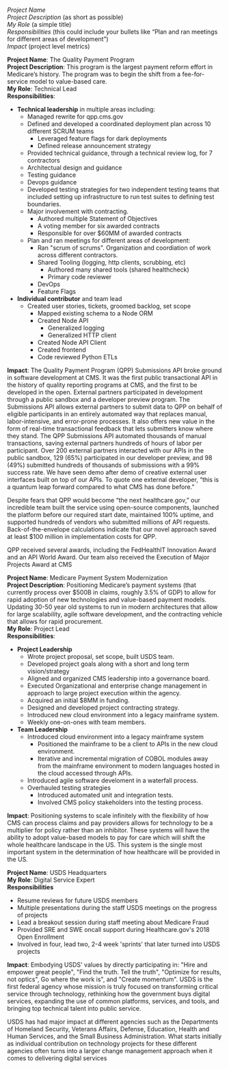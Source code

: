 
*Project Name*  
*Project Description* (as short as possible)  
*My Role* (a simple title)  
*Responsibilities* (this could include your bullets like “Plan and ran meetings for different areas of development”)  
*Impact* (project level metrics)  

**Project Name**: The Quality Payment Program  
**Project Description**: This program is the largest payment reform effort in Medicare’s history. The program was to begin the shift from a fee-for-service model to value-based care.  
**My Role**: Technical Lead  
**Responsibilities**:
* **Technical leadership** in multiple areas including:
	* Managed rewrite for qpp.cms.gov
	* Defined and developed a coordinated deployment plan across 10 different SCRUM teams
		* Leveraged feature flags for dark deployments
		* Defined release announcement strategy
	* Provided technical guidance, through a technical review log, for 7 contractors
	* Architectual design and guidance
	* Testing guidance
	* Devops guidance
	* Developed testing strategies for two independent testing teams that included setting up infrastructure to run test suites to defining test boundaries.
	* Major involvement with contracting.
		* Authored multiple Statement of Objectives
		* A voting member for six awarded contracts
		* Responsible for over $60MM of awarded contracts
	* Plan and ran meetings for different areas of development:
		* Ran "scrum of scrums". Organization and coordiation of work across different contractors.
		* Shared Tooling (logging, http clients, scrubbing, etc)
			* Authored many shared tools (shared healthcheck)
			* Primary code reviewer
		* DevOps
		* Feature Flags
* **Individual contributor** and team lead
	* Created user stories, tickets, groomed backlog, set scope
		* Mapped existing schema to a Node ORM
		* Created Node API
			* Generalized logging
			* Generalized HTTP client
		* Created Node API Client
		* Created frontend
		* Code reviewed Python ETLs

**Impact**: The Quality Payment Program (QPP) Submissions API broke ground in software development at CMS. It was the first public transactional API in the history of quality reporting programs at CMS, and the first to be developed in the open. External partners participated in development through a public sandbox and a developer preview program. The Submissions API allows external partners to submit data to QPP on behalf of eligible participants in an entirely automated way that replaces manual, labor-intensive, and error-prone processes. It also offers new value in the form of real-time transactional feedback that lets submitters know where they stand. The QPP Submissions API automated thousands of manual transactions, saving external partners hundreds of hours of labor per participant. Over 200 external partners interacted with our APIs in the public sandbox, 129 (65%) participated in our developer preview, and 98 (49%) submitted hundreds of thousands of submissions with a 99% success rate. We have seen demo after demo of creative external user interfaces built on top of our APIs. To quote one external developer, “this is a quantum leap forward compared to what CMS has done before.”

Despite fears that QPP would become “the next healthcare.gov,” our incredible team built the service using open-source components, launched the platform before our required start date, maintained 100% uptime, and supported hundreds of vendors who submitted millions of API requests. Back-of-the-envelope calculations indicate that our novel approach saved at least $100 million in implementation costs for QPP.

QPP received several awards, including the FedHealthIT Innovation Award and an API World Award. Our team also received the Execution of Major Projects Award at CMS

**Project Name**: Medicare Payment System Modernization  
**Project Description**: Positioning Medicare’s payment systems (that currently process over $500B in claims, roughly 3.5% of GDP) to allow for rapid adoption of new technologies and value-based payment models. Updating 30-50 year old systems to run in modern architectures that allow for large scalability, agile software development, and the contracting vehicle that allows for rapid procurement.  
**My Role**: Project Lead  
**Responsibilities**:
* **Project Leadership**
	* Wrote project proposal, set scope, built USDS team.
	* Developed project goals along with a short and long term vision/strategy
	* Aligned and organized CMS leadership into a governance board.
	* Executed Organizational and enterprise change management in approach to large project execution within the agency.
	* Acquired an initial $8MM in funding.
	* Designed and developed project contracting strategy.
	* Introduced new cloud environment into a legacy mainframe system.
	* Weekly one-on-ones with team members.
* **Team Leadership**
	* Introduced cloud environment into a legacy mainframe system
		* Positioned the mainframe to be a client to APIs in the new cloud environment.
		* Iterative and incremental migration of COBOL modules away from the mainframe environment to modern languages hosted in the cloud accessed through APIs.
	* Introduced agile software develoment in a waterfall process.
	* Overhauled testing strategies
		* Introduced automated unit and integration tests.
		* Involved CMS policy stakeholders into the testing process.

**Impact**: Positioning systems to scale infinitely with the flexibility of how CMS can process claims and pay providers allows for technology to be a multiplier for policy rather than an inhibitor. These systems will have the ability to adopt value-based models to pay for care which will shift the whole healthcare landscape in the US. This system is the single most important system in the determination of how healthcare will be provided in the US.

**Project Name**: USDS Headquarters  
**My Role**: Digital Service Expert  
**Responsibilities** 
* Resume reviews for future USDS members
* Multiple presentations during the staff USDS meetings on the progress of projects
* Lead a breakout session during staff meeting about Medicare Fraud
* Provided SRE and SWE oncall support during Healthcare.gov's 2018 Open Enrollment
* Involved in four, lead two, 2-4 week 'sprints' that later turned into USDS projects

**Impact**: Embodying USDS' values by directly participating in: "Hire and empower great people", "Find the truth. Tell the truth", "Optimize for results, not optics", Go where the work is", and "Create momentum". USDS is the first federal agency whose mission is truly focused on transforming critical service through technology, rethinking how the government buys digital services, expanding the use of common platforms, services, and tools, and bringing top technical talent into public service.

USDS has had major impact at different agencies such as the Departments of Homeland Security, Veterans Affairs, Defense, Education, Health and Human Services, and the Small Business Administration. What starts initially as individual contribution on technology projects for these different agencies often turns into a larger change management approach when it comes to delivering digital services
